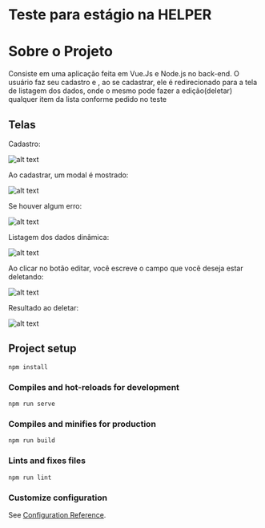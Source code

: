 # Teste para estágio na HELPER

# Sobre o Projeto
 
Consiste em uma aplicação feita em Vue.Js e Node.js no back-end. O usuário faz seu cadastro e , ao se cadastrar, ele é redirecionado para a tela de listagem dos dados, onde o mesmo pode fazer a edição(deletar) qualquer item da lista conforme pedido no teste

## Telas

Cadastro:

![alt text](https://i.imgur.com/nyZdjPY.png)

Ao cadastrar, um modal é mostrado:

![alt text](https://i.imgur.com/FcQpFhY.png)

Se houver algum erro:

![alt text](https://i.imgur.com/RrwxsC1.png)

Listagem dos dados dinâmica:

![alt text](https://i.imgur.com/0bzJZBi.png)

Ao clicar no botão editar, você escreve o campo que você deseja estar deletando:

![alt text](https://i.imgur.com/rFQfOQB.png)

Resultado ao deletar: 

![alt text](https://i.imgur.com/QKO8Zb9.png)


































## Project setup
```
npm install
```

### Compiles and hot-reloads for development
```
npm run serve
```

### Compiles and minifies for production
```
npm run build
```

### Lints and fixes files
```
npm run lint
```

### Customize configuration
See [Configuration Reference](https://cli.vuejs.org/config/).
